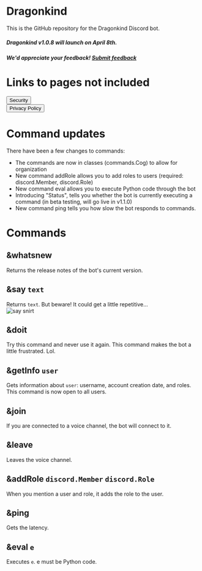 # Dragonkind
This is the GitHub repository for the Dragonkind Discord bot. <br>

##### Dragonkind v1.0.8 will launch on April 8th.

##### We'd appreciate your feedback! <a href="https://forms.gle/jpRsdyQzcKaJtApm8">Submit feedback</a>

# Links to pages not included
<a href="https://dragonkind-discord.github.io/dragonkind/SECURITY"><button>Security</button></a><br>
<a href="https://dragonkind-discord.github.io/dragonkind/privacy"><button>Privacy Policy</button></a>

# Command updates
There have been a few changes to commands:
* The commands are now in classes (commands.Cog) to allow for organization
* New command addRole allows you to add roles to users (required: discord.Member, discord.Role)
* New command eval allows you to execute Python code through the bot
* Introducing "Status", tells you whether the bot is currently executing a command (in beta testing, will go live in v1.1.0)
* New command ping tells you how slow the bot responds to commands.

# Commands
## &whatsnew
Returns the release notes of the bot's current version.

## &say `text`
Returns `text`. But beware! It could get a little repetitive... <br>
![say snirt](https://user-images.githubusercontent.com/71795010/156643439-8d07ef25-9e8b-4bdd-8a9c-42f1f26ce71c.png)

## &doit
Try this command and never use it again. This command makes the bot a little frustrated. Lol.

## &getInfo `user`
Gets information about `user`: username, account creation date, and roles. This command is now open to all users.

## &join
If you are connected to a voice channel, the bot will connect to it.

## &leave
Leaves the voice channel.

## &addRole `discord.Member` `discord.Role`
When you mention a user and role, it adds the role to the user.

## &ping
Gets the latency.

## &eval `e`
Executes `e`. e must be Python code.
